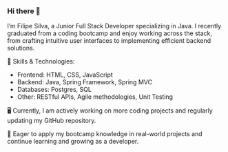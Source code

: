 ### Hi there 👋
I’m Filipe Silva, a Junior Full Stack Developer specializing in Java. I recently graduated from a coding bootcamp and enjoy working across the stack, from crafting intuitive user interfaces to implementing efficient backend solutions.

🔧 Skills & Technologies:

- Frontend: HTML, CSS, JavaScript
- Backend: Java, Spring Framework, Spring MVC
- Databases: Postgres, SQL
- Other: RESTful APIs, Agile methodologies, Unit Testing

🖥️ Currently, I am actively working on more coding projects and regularly updating my GitHub repository.

🌱 Eager to apply my bootcamp knowledge in real-world projects and continue learning and growing as a developer.
